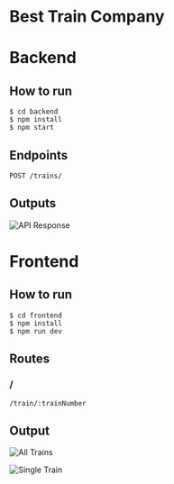 # Best Train Company

# Backend

## How to run

```
$ cd backend
$ npm install
$ npm start
```

## Endpoints

```
POST /trains/
```


## Outputs
![API Response](https://github.com/ravibabuvadde/204G1A3308/assets/79750913/2c6a0d7f-6f1f-4e39-b701-6fcf4eaca659)



# Frontend

## How to run

```
$ cd frontend
$ npm install
$ npm run dev
```

## Routes

### /

```
/train/:trainNumber
```

## Output

![All Trains](https://github.com/ravibabuvadde/204G1A3308/assets/79750913/fe0aa07e-cf95-40fc-9263-4538dbc37cd7)

![Single Train](https://github.com/ravibabuvadde/204G1A3308/assets/79750913/e2e4d0c8-481d-4625-92fe-d26bae352e4c)
